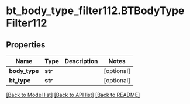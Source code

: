 # bt_body_type_filter112.BTBodyTypeFilter112

## Properties
Name | Type | Description | Notes
------------ | ------------- | ------------- | -------------
**body_type** | **str** |  | [optional] 
**bt_type** | **str** |  | [optional] 

[[Back to Model list]](../README.md#documentation-for-models) [[Back to API list]](../README.md#documentation-for-api-endpoints) [[Back to README]](../README.md)


